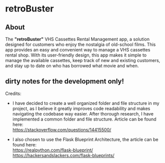 # retroBuster

## About

The **"retroBuster"** VHS Cassettes Rental Management app, a solution designed for customers who enjoy the nostalgia of old-school films. This app provides an easy and convenient way to manage a VHS cassettes rental shop. With its user-friendly design, this app makes it simple to manage the available cassettes, keep track of new and existing customers, and stay up to date on who has borrowed what movie and when.

## dirty notes for the development only!

Credits:

- I have decided to create a well organized folder and file structure in my project, as I believe it greatly improves code readability and makes navigating the codebase way easier. After thorough research, I have implemented a common folder and file structure. Article can be found here: <br>
  https://stackoverflow.com/questions/14415500/

- I also chosen to use the Flask Blueprint Architecture, the article can be found here: <br>
  https://realpython.com/flask-blueprint/ <br>
  https://hackersandslackers.com/flask-blueprints/ <br>
